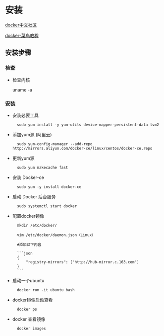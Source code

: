 # 安装

[docker中文社区](http://www.docker.org.cn/)

[docker-菜鸟教程](http://www.runoob.com/docker/docker-tutorial.html)
## 安装步骤

### 检查

- 检查内核

    uname -a 
### 安装

- 安装必要工具

        sudo yum install -y yum-utils device-mapper-persistent-data lvm2

- 添加yum源 (阿里云)

        sudo yum-config-manager --add-repo http://mirrors.aliyun.com/docker-ce/linux/centos/docker-ce.repo


- 更新yum源

        sudo yum makecache fast

- 安装 Docker-ce

        sudo yum -y install docker-ce

- 启动 Docker 后台服务

        sudo systemctl start docker

- 配置docker镜像

        mkdir /etc/docker/
    
        vim /etc/docker/daemon.json（Linux）
    
        #添加以下内容

        ```json
        {
            "registry-mirrors": ["http://hub-mirror.c.163.com"]
        }
        ```

- 启动一个ubuntu

        docker run -it ubuntu bash

- docker镜像启动查看

        docker ps

- docker 查看镜像

        docker images


